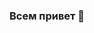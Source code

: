 ### Всем привет 👋

<!--
**EsaulkovaEA/EsaulkovaEA** is a ✨ _special_ ✨ repository because its `README.md` (this file) appears on your GitHub profile.
Я
Here are some ideas to get you started:

- 🔭 I’m currently working on ...
- 🌱 I’m currently learning ...
- 👯 I’m looking to collaborate on ...
- 🤔 I’m looking for help with ...
- 💬 Ask me about ...
- 📫 How to reach me: ...
- 😄 Pronouns: ...
- ⚡ Fun fact: ...
-->
